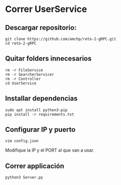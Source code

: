# Correr UserService
## Descargar repositorio:

```
git clone https://github.com/amchp/reto-2-gRPC.git
cd reto-2-gRPC
```

## Quitar folders innecesarios

```
rm -r FileService
rm -r SearcherServicer
rm -r Controller
cd UserService
```

## Installar dependencias

```
sudo apt install python3-pip
pip install -r requirements.txt
```

## Configurar IP y puerto
```
vim config.json
```

Modifique la IP y el PORT al que van a usar.

## Correr applicación
```python3 Server.py```
